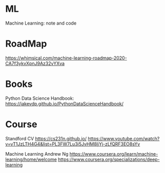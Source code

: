 # ML
Machine Learning: note and code

# RoadMap
https://whimsical.com/machine-learning-roadmap-2020-CA7f3ykvXpnJ9Az32vYXva

# Books
Python Data Science Handbook:
https://jakevdp.github.io/PythonDataScienceHandbook/

# Course
Standford CV
https://cs231n.github.io/
https://www.youtube.com/watch?v=vT1JzLTH4G4&list=PL3FW7Lu3i5JvHM8ljYj-zLfQRF3EO8sYv

Machine Learning Andrew Ng
https://www.coursera.org/learn/machine-learning/home/welcome
https://www.coursera.org/specializations/deep-learning

